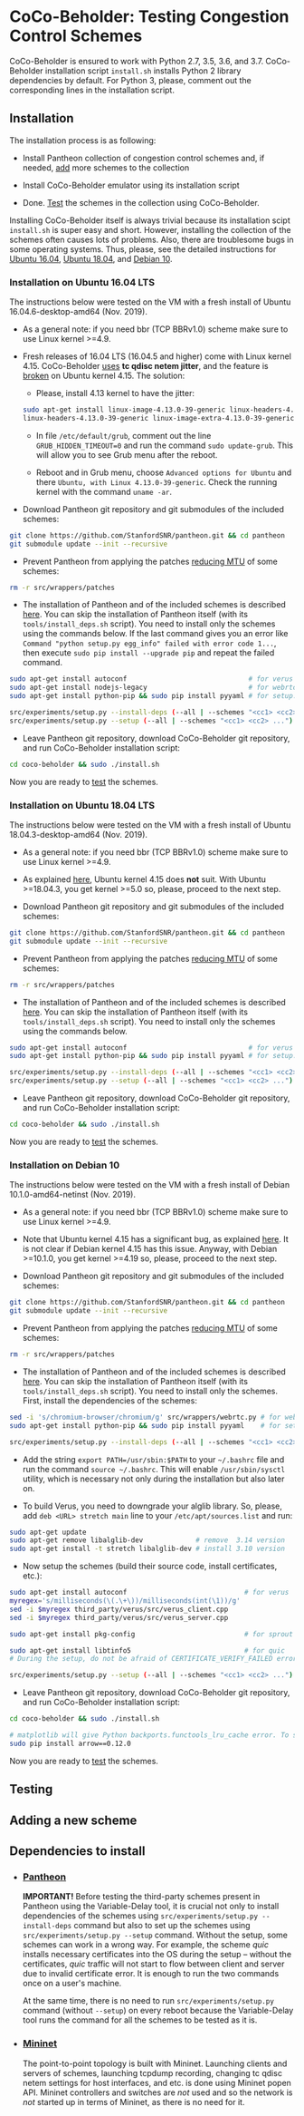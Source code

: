# CoCo-Beholder: Testing Congestion Control Schemes

CoCo-Beholder is ensured to work with Python 2.7, 3.5, 3.6, and 3.7. 
CoCo-Beholder installation script `install.sh` installs Python 2 library 
dependencies by default. For Python 3, please, comment out the corresponding 
lines in the installation script.

## Installation

The installation process is as following:

* Install Pantheon collection of congestion control schemes and, if needed, 
[add](#adding-a-new-scheme) more schemes to the collection

* Install CoCo-Beholder emulator using its installation script

* Done. [Test](#testing) the schemes in the collection using CoCo-Beholder.

Installing CoCo-Beholder itself is always trivial because its installation 
scipt `install.sh` is super easy and short. However, installing the collection 
of the schemes often causes lots of problems. Also, there are troublesome 
bugs in some operating systems. Thus, please, see the detailed instructions for 
[Ubuntu 16.04](#installation-on-ubuntu-1604-lts), 
[Ubuntu 18.04](#installation-on-ubuntu-1804-lts), and
[Debian 10](#installation-on-debian-10).

### Installation on Ubuntu 16.04 LTS

The instructions below were tested on the VM with a fresh install of Ubuntu 
16.04.6-desktop-amd64 (Nov. 2019).

* As a general note: if you need bbr (TCP BBRv1.0) scheme make sure to use 
Linux kernel >=4.9.

* Fresh releases of 16.04 LTS (16.04.5 and higher) come with Linux kernel 4.15. 
CoCo-Beholder [uses](#testing) **tc qdisc netem jitter**, and the feature is 
[broken](https://bugs.launchpad.net/bugs/1783822) on Ubuntu kernel 4.15. The 
solution:

  * Please, install 4.13 kernel to have the jitter:

   ```bash
   sudo apt-get install linux-image-4.13.0-39-generic linux-headers-4.13.0-39 \
   linux-headers-4.13.0-39-generic linux-image-extra-4.13.0-39-generic
   ```
  * In file `/etc/default/grub`, comment out the line `GRUB_HIDDEN_TIMEOUT=0` 
  and run the command `sudo update-grub`. This will allow you to see Grub menu 
  after the reboot.

  * Reboot and in Grub menu, choose `Advanced options for Ubuntu` and 
  there `Ubuntu, with Linux 4.13.0-39-generic`. Check the running kernel with 
  the command `uname -ar`.

* Download Pantheon git repository and git submodules of the included schemes:

```bash
git clone https://github.com/StanfordSNR/pantheon.git && cd pantheon
git submodule update --init --recursive
```

* Prevent Pantheon from applying the patches 
[reducing MTU](https://pantheon.stanford.edu/faq/#tunnel) of some schemes:

```bash
rm -r src/wrappers/patches
```

* The installation of Pantheon and of the included schemes is described 
[here](https://github.com/StanfordSNR/pantheon#dependencies).
You can skip the installation of Pantheon itself (with  its 
`tools/install_deps.sh` script). You need to install only the schemes using the 
commands below. If the last command gives you an error like 
`Command "python setup.py egg_info" failed with error code 1...`, then execute 
`sudo pip install --upgrade pip` and repeat the failed command.

```bash
sudo apt-get install autoconf                              # for verus
sudo apt-get install nodejs-legacy                         # for webrtc
sudo apt-get install python-pip && sudo pip install pyyaml # for setup.py

src/experiments/setup.py --install-deps (--all | --schemes "<cc1> <cc2> ...")
src/experiments/setup.py --setup (--all | --schemes "<cc1> <cc2> ...")
``` 

* Leave Pantheon git repository, download CoCo-Beholder git repository, and run 
CoCo-Beholder installation script:

```bash
cd coco-beholder && sudo ./install.sh
```

Now you are ready to [test](#testing) the schemes.

### Installation on Ubuntu 18.04 LTS

The instructions below were tested on the VM with a fresh install of Ubuntu 
18.04.3-desktop-amd64 (Nov. 2019).

* As a general note: if you need bbr (TCP BBRv1.0) scheme make sure to use 
Linux kernel >=4.9.

* As explained [here](#installation-on-ubuntu-1604-lts), Ubuntu kernel 4.15 
does **not** suit. With Ubuntu >=18.04.3, you get kernel >=5.0 so, please, 
proceed to the next step.

* Download Pantheon git repository and git submodules of the included schemes:

```bash
git clone https://github.com/StanfordSNR/pantheon.git && cd pantheon
git submodule update --init --recursive
```

* Prevent Pantheon from applying the patches 
[reducing MTU](https://pantheon.stanford.edu/faq/#tunnel) of some schemes:

```bash
rm -r src/wrappers/patches
```

* The installation of Pantheon and of the included schemes is described 
[here](https://github.com/StanfordSNR/pantheon#dependencies).
You can skip the installation of Pantheon itself (with  its 
`tools/install_deps.sh` script). You need to install only the schemes using the 
commands below.

```bash
sudo apt-get install autoconf                              # for verus
sudo apt-get install python-pip && sudo pip install pyyaml # for setup.py

src/experiments/setup.py --install-deps (--all | --schemes "<cc1> <cc2> ...")
src/experiments/setup.py --setup (--all | --schemes "<cc1> <cc2> ...")
``` 

* Leave Pantheon git repository, download CoCo-Beholder git repository, and run 
CoCo-Beholder installation script:

```bash
cd coco-beholder && sudo ./install.sh
```

Now you are ready to [test](#testing) the schemes.

### Installation on Debian 10

The instructions below were tested on the VM with a fresh install of Debian 
10.1.0-amd64-netinst (Nov. 2019).

* As a general note: if you need bbr (TCP BBRv1.0) scheme make sure to use 
Linux kernel >=4.9.

* Note that Ubuntu kernel 4.15 has a significant bug, as explained 
[here](#installation-on-ubuntu-1604-lts). It is not clear if Debian kernel 4.15 
has this issue. Anyway, with Debian >=10.1.0, you get kernel >=4.19 so, please, 
proceed to the next step.

* Download Pantheon git repository and git submodules of the included schemes:

```bash
git clone https://github.com/StanfordSNR/pantheon.git && cd pantheon
git submodule update --init --recursive
```

* Prevent Pantheon from applying the patches 
[reducing MTU](https://pantheon.stanford.edu/faq/#tunnel) of some schemes:

```bash
rm -r src/wrappers/patches
```

* The installation of Pantheon and of the included schemes is described 
[here](https://github.com/StanfordSNR/pantheon#dependencies).
You can skip the installation of Pantheon itself (with  its 
`tools/install_deps.sh` script). You need to install only the schemes. First, 
install the dependencies of the schemes:

``` bash
sed -i 's/chromium-browser/chromium/g' src/wrappers/webrtc.py # for webrtc
sudo apt-get install python-pip && sudo pip install pyyaml    # for setup.py

src/experiments/setup.py --install-deps (--all | --schemes "<cc1> <cc2> ...")
```

* Add the string `export PATH=/usr/sbin:$PATH` to your `~/.bashrc` file and run 
the command `source ~/.bashrc`. This will enable `/usr/sbin/sysctl` utility, 
which is necessary not only during the installation but also later on.

* To build Verus, you need to downgrade your alglib library. So, please, add 
`deb <URL> stretch main` line to your `/etc/apt/sources.list` and run:

```bash
sudo apt-get update
sudo apt-get remove libalglib-dev             # remove  3.14 version
sudo apt-get install -t stretch libalglib-dev # install 3.10 version
```

* Now setup the schemes (build their source code, install certificates, etc.):

```bash
sudo apt-get install autoconf                             # for verus
myregex='s/milliseconds(\(.\+\))/milliseconds(int(\1))/g'    
sed -i $myregex third_party/verus/src/verus_client.cpp
sed -i $myregex third_party/verus/src/verus_server.cpp 

sudo apt-get install pkg-config                           # for sprout

sudo apt-get install libtinfo5                            # for quic
# During the setup, do not be afraid of CERTIFICATE_VERIFY_FAILED errors by quic

src/experiments/setup.py --setup (--all | --schemes "<cc1> <cc2> ...")
``` 

* Leave Pantheon git repository, download CoCo-Beholder git repository, and run 
CoCo-Beholder installation script:

```bash
cd coco-beholder && sudo ./install.sh

# matplotlib will give Python backports.functools_lru_cache error. To solve:
sudo pip install arrow==0.12.0
```

Now you are ready to [test](#testing) the schemes.

## Testing

## Adding a new scheme

## Dependencies to install
  
- ### [**Pantheon**](https://github.com/StanfordSNR/pantheon)

  **IMPORTANT!**
Before testing the third-party schemes present in Pantheon using the 
Variable-Delay tool, it is crucial not only to install dependencies of the 
schemes using `src/experiments/setup.py --install-deps` command but also to set 
up the schemes using `src/experiments/setup.py --setup` command. Without the 
setup, some schemes can work in a wrong way. For example, the scheme *quic* 
installs necessary certificates into the OS during the setup – without the 
certificates, *quic* traffic will not start to flow between client and server 
due to invalid certificate error. It is enough to run the two commands once on 
a user's machine.
   
  At the same time, there is no need to run `src/experiments/setup.py` 
command (without `--setup`) on every reboot because the Variable-Delay tool 
runs the command for all the schemes to be tested as it is. 
    
- ### [**Mininet**](https://github.com/mininet/mininet)

  The point-to-point topology is built with Mininet. Launching clients and 
servers of schemes, launching tcpdump recording, changing tc qdisc netem 
settings for host interfaces, and etc. is done using Mininet popen API. Mininet 
controllers and switches are _not_ used and so the network is _not_ started up 
in terms of Mininet, as there is no need for it.

